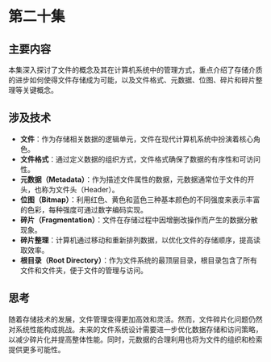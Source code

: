 # 第二十集

## 主要内容

本集深入探讨了文件的概念及其在计算机系统中的管理方式，重点介绍了存储介质的进步如何使得文件存储成为可能，以及文件格式、元数据、位图、碎片和碎片整理等关键概念。

## 涉及技术

- **文件**：作为存储相关数据的逻辑单元，文件在现代计算机系统中扮演着核心角色。
- **文件格式**：通过定义数据的组织方式，文件格式确保了数据的有序性和可访问性。
- **元数据（Metadata）**：作为描述文件属性的数据，元数据通常位于文件的开头，也称为文件头（Header）。
- **位图（Bitmap）**：利用红色、黄色和蓝色三种基本颜色的不同强度来表示丰富的色彩，每种强度可通过数字编码实现。
- **碎片（Fragmentation）**：文件在存储过程中因增删改操作而产生的数据分散现象。
- **碎片整理**：计算机通过移动和重新排列数据，以优化文件的存储顺序，提高读取效率。
- **根目录（Root Directory）**：作为文件系统的最顶层目录，根目录包含了所有文件和文件夹，便于文件的管理与访问。

## 思考

随着存储技术的发展，文件管理变得更加高效和灵活。然而，文件碎片化问题仍然对系统性能构成挑战。未来的文件系统设计需要进一步优化数据存储和访问策略，以减少碎片化并提高整体性能。同时，元数据的合理利用也将为文件的组织和检索提供更多可能性。
